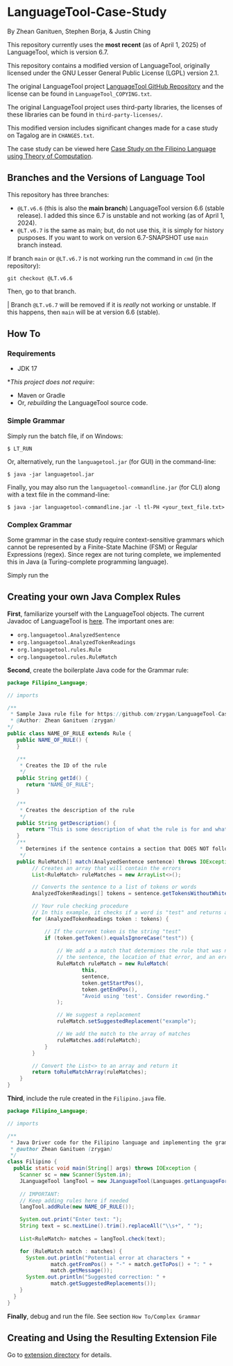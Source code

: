 # LanguageTool-Case-Study

By Zhean Ganituen, Stephen Borja, & Justin Ching

This repository currently uses the **most recent** (as of April 1, 2025) of LanguageTool, which is version 6.7.

This repository contains a modified version of LanguageTool, originally licensed under the GNU Lesser General Public License (LGPL) version 2.1.

The original LanguageTool project [LanguageTool GitHub Repository](https://github.com/languagetool-org/languagetool) and the license can be found in `LanguageTool_COPYING.txt`.

The original LanguageTool project uses third-party libraries, the licenses of these libraries can be found in `third-party-licenses/`.

This modified version includes significant changes made for a case study on Tagalog are in `CHANGES.txt`.

The case study can be viewed here [Case Study on the Filipino Language using Theory of Computation](https://github.com/zrygan/Filipino-Case-Study). 

## Branches and the Versions of Language Tool

This repository has three branches:

- `@LT.v6.6` (this is also the **main branch**) LanguageTool version 6.6 (stable release). I added this since 6.7 is unstable and not working (as of April 1, 2024).
- `@LT.v6.7` is the same as main; but, do not use this, it is simply for history pusposes. If you want to work on version 6.7-SNAPSHOT use `main` branch instead.

If branch `main` or `@LT.v6.7` is not working run the command in `cmd` (in the repository):

```
git checkout @LT.v6.6
```

Then, go to that branch.

| Branch `@LT.v6.7` will be removed if it is *really* not working or unstable. If this happens, then `main` will be at version 6.6 (stable).

## How To

### Requirements

- JDK 17

**This project does not require*:

- Maven or Gradle
- Or, *rebuilding* the LanguageTool source code.

### Simple Grammar

Simply run the batch file, if on Windows:

```
$ LT_RUN
```

Or, alternatively, run the `languagetool.jar` (for GUI) in the command-line:
```
$ java -jar languagetool.jar
```

Finally, you may also run the `languagetool-commandline.jar` (for CLI) along with a text file in the command-line:
```
$ java -jar languagetool-commandline.jar -l tl-PH <your_text_file.txt>
```

### Complex Grammar

Some grammar in the case study require context-sensitive grammars which cannot be represented by a Finite-State Machine (FSM) or Regular Expressions (regex). Since regex are not turing complete, we implemented this in Java (a Turing-complete programming language).

Simply run the 

## Creating your own Java Complex Rules

**First**, familiarize yourself with the LanguageTool objects. The current Javadoc of LanguageTool is [here](https://languagetool.org/development/api/overview-summary.html). The important ones are:

* `org.languagetool.AnalyzedSentence`
* `org.languagetool.AnalyzedTokenReadings`
* `org.languagetool.rules.Rule`
* `org.languagetool.rules.RuleMatch`

**Second**, create the boilerplate Java code for the Grammar rule:

```java
package Filipino_Language;

// imports

/**
 * Sample Java rule file for https://github.com/zrygan/LanguageTool-Case-Study
 * @Author: Zhean Ganituen (zrygan)
*/
public class NAME_OF_RULE extends Rule {
   public NAME_OF_RULE() {
   }

   /**
    * Creates the ID of the rule 
    */
   public String getId() {
      return "NAME_OF_RULE";
   }

   /**
    * Creates the description of the rule
    */
   public String getDescription() {
      return "This is some description of what the rule is for and what it checks, you may also provide an example.";
   }
   /**
    * Determines if the sentence contains a section that DOES NOT follow the rule
    */
   public RuleMatch[] match(AnalyzedSentence sentence) throws IOException {
        // Creates an array that will contain the errors
        List<RuleMatch> ruleMatches = new ArrayList<>();

        // Converts the sentence to a list of tokens or words
        AnalyzedTokenReadings[] tokens = sentence.getTokensWithoutWhitespace();

        // Your rule checking procedure
        // In this example, it checks if a word is "test" and returns an error
        for (AnalyzedTokenReadings token : tokens) {

            // If the current token is the string "test"
            if (token.getToken().equalsIgnoreCase("test")) {
                
                // We add a a match that determines the rule that was not met
                // the sentence, the location of that error, and an error message.
                RuleMatch ruleMatch = new RuleMatch(
                        this,
                        sentence,
                        token.getStartPos(),
                        token.getEndPos(),
                        "Avoid using 'test'. Consider rewording."
                );

                // We suggest a replacement
                ruleMatch.setSuggestedReplacement("example");

                // We add the match to the array of matches
                ruleMatches.add(ruleMatch);
            }
        }

        // Convert the List<> to an array and return it
        return toRuleMatchArray(ruleMatches);
    }
}
```

**Third**, include the rule created in the `Filipino.java` file.

```java
package Filipino_Language;

// imports

/**
 * Java Driver code for the Filipino language and implementing the grammar rules (as Java Classes) not in LanguageTool.
 * @author Zhean Ganituen (zrygan)
 */
class Filipino {
  public static void main(String[] args) throws IOException {
    Scanner sc = new Scanner(System.in);
    JLanguageTool langTool = new JLanguageTool(Languages.getLanguageForShortCode("tl-PH"));
    
    // IMPORTANT:
    // Keep adding rules here if needed
    langTool.addRule(new NAME_OF_RULE());

    System.out.print("Enter text: ");
    String text = sc.nextLine().trim().replaceAll("\\s+", " ");
    
    List<RuleMatch> matches = langTool.check(text);

    for (RuleMatch match : matches) {
      System.out.println("Potential error at characters " +
              match.getFromPos() + "-" + match.getToPos() + ": " +
              match.getMessage());
      System.out.println("Suggested correction: " +
              match.getSuggestedReplacements());
    }
  }
}
```

**Finally**, debug and run the file. See section `How To/Complex Grammar`

## Creating and Using the Resulting Extension File

Go to [extension directory]() for details.